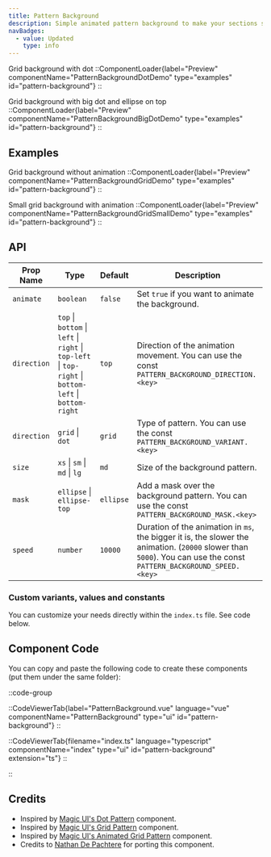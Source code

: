 ```yaml
---
title: Pattern Background
description: Simple animated pattern background to make your sections stand out.
navBadges:
  - value: Updated
    type: info
---
```


Grid background with dot
::ComponentLoader{label="Preview" componentName="PatternBackgroundDotDemo" type="examples" id="pattern-background"}
::

Grid background with big dot and ellipse on top
::ComponentLoader{label="Preview" componentName="PatternBackgroundBigDotDemo" type="examples" id="pattern-background"}
::

## Examples

Grid background without animation
::ComponentLoader{label="Preview" componentName="PatternBackgroundGridDemo" type="examples" id="pattern-background"}
::

Small grid background with animation
::ComponentLoader{label="Preview" componentName="PatternBackgroundGridSmallDemo" type="examples" id="pattern-background"}
::

## API

| Prop Name   | Type                                                                                                   | Default   | Description                                                                                                                                                         |
| ----------- | ------------------------------------------------------------------------------------------------------ | --------- | ------------------------------------------------------------------------------------------------------------------------------------------------------------------- |
| `animate`   | `boolean`                                                                                              | `false`   | Set `true` if you want to animate the background.                                                                                                                   |
| `direction` | `top` \| `bottom` \| `left` \| `right` \| `top-left` \| `top-right` \| `bottom-left` \| `bottom-right` | `top`     | Direction of the animation movement. You can use the const `PATTERN_BACKGROUND_DIRECTION.<key>`                                                                     |
| `direction` | `grid` \| `dot`                                                                                        | `grid`    | Type of pattern. You can use the const `PATTERN_BACKGROUND_VARIANT.<key>`                                                                                           |
| `size`      | `xs` \| `sm` \| `md` \| `lg`                                                                           | `md`      | Size of the background pattern.                                                                                                                                     |
| `mask`      | `ellipse` \| `ellipse-top`                                                                             | `ellipse` | Add a mask over the background pattern. You can use the const `PATTERN_BACKGROUND_MASK.<key>`                                                                       |
| `speed`     | `number`                                                                                               | `10000`   | Duration of the animation in `ms`, the bigger it is, the slower the animation. (`20000` slower than `5000`). You can use the const `PATTERN_BACKGROUND_SPEED.<key>` |

### Custom variants, values and constants

You can customize your needs directly within the `index.ts` file. See code below.

## Component Code

You can copy and paste the following code to create these components (put them under the same folder):

::code-group

::CodeViewerTab{label="PatternBackground.vue" language="vue" componentName="PatternBackground" type="ui" id="pattern-background"}
::

::CodeViewerTab{filename="index.ts" language="typescript" componentName="index" type="ui" id="pattern-background" extension="ts"}
::

::

## Credits

- Inspired by [Magic UI's Dot Pattern](https://magicui.design/docs/components/dot-pattern) component.
- Inspired by [Magic UI's Grid Pattern](https://magicui.design/docs/components/grid-pattern) component.
- Inspired by [Magic UI's Animated Grid Pattern](https://magicui.design/docs/components/animated-grid-pattern) component.
- Credits to [Nathan De Pachtere](https://nathandepachtere.com/) for porting this component.
